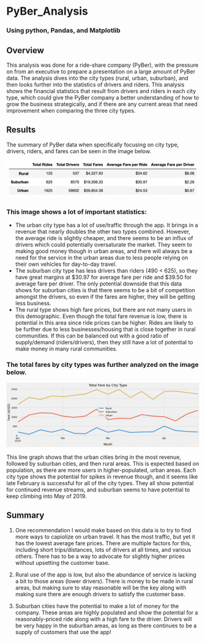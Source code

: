# PyBer_Analysis
### Using python, Pandas, and Matplotlib

## Overview 
This analysis was done for a ride-share company (PyBer), with the pressure on from an executive to prepare a presentation on a large amount of PyBer data. The analysis dives into the city types (rural, urban, suburban), and then looks further into the statistics of drivers and riders. This analysis shows the financial statistics that result from drivers and riders in each city type, which could give the PyBer company a better understanding of how to grow the business strategically, and if there are any current areas that need improvement when comparing the three city types.  

## Results
The summary of PyBer data when specifically focusing on city type, drivers, riders, and fares can be seen in the image below. 

![Summary of Pyber Data](Analysis/summary_of_pyber_data.png)

### This image shows a lot of important statistics:
- The urban city type has a lot of use/traffic through the app. It brings in a revenue that nearly doubles the other two types combined.  However, the average ride is slightly cheaper, and there seems to be an influx of drivers which could potentially oversaturate the market.  They seem to making good money though in urban areas, and there will always be a need for the service in the urban areas due to less people relying on their own vehicles for day-to-day travel.
- The suburban city type has less drivers than riders (490 < 625), so they have great margins at $30.97 for average fare per ride and $39.50 for average fare per driver.  The only potential downside that this data shows for suburban cities is that there seems to be a bit of competition amongst the drivers, so even if the fares are higher, they will be getting less business.  
- The rural type shows high fare prices, but there are not many users in this demographic.  Even though the total fare revenue is low, there is potential in this area since ride prices can be higher.  Rides are likely to be further due to less businesses/housing that is close together in rural communities.  If this can be balanced out with a good ratio of supply/demand (riders/drivers), then they still have a lot of potential to make money in many rural communities.  

### The total fares by city types was further analyzed on the image below. 

![Fare Summary](Analysis/pyber_fare_summary.png)

This line graph shows that the urban cities bring in the most revenue, followed by suburban cities, and then rural areas.  This is expected based on population, as there are more users in higher-populated, urban areas.  Each city type shows the potential for spikes in revenue though, and it seems like late February is successful for all of the city types.  They all show potential for continued revenue streams, and suburban seems to have potential to keep climbing into May of 2019.  

## Summary
1. One recommendation I would make based on this data is to try to find more ways to capiolize on urban travel. It has the most traffic, but yet it has the lowest average fare prices.  There are multiple factors for this, including short trips/distances, lots of drivers at all times, and various others. There has to be a way to advocate for slightly higher prices without upsetting the customer base.  

2. Rural use of the app is low, but also the abundance of service is lacking a bit to those areas (lower drivers). There is money to be made in rural areas, but making sure to stay reasonable will be the key along with making sure there are enough drivers to satisfy the customer base.

3. Suburban cities have the potential to make a lot of money for the company. These areas are highly populated and show the potential for a reasonably-priced ride along with a high fare to the driver. Drivers will be very happy in the suburban areas, as long as there continues to be a supply of customers that use the app! 
